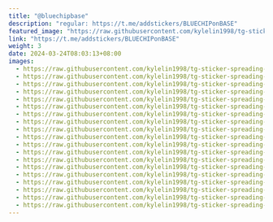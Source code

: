 ```yaml
---
title: "@bluechipbase"
description: "regular: https://t.me/addstickers/BLUECHIPonBASE"
featured_image: "https://raw.githubusercontent.com/kylelin1998/tg-sticker-spreading-worldwide-images/main/img/4c64f1db-b9d7-4dcf-950e-d215d781efe7.jpg"
link: "https://t.me/addstickers/BLUECHIPonBASE"
weight: 3
date: 2024-03-24T08:03:13+08:00
images:
  - https://raw.githubusercontent.com/kylelin1998/tg-sticker-spreading-worldwide-images/main/img/4c64f1db-b9d7-4dcf-950e-d215d781efe7.jpg
  - https://raw.githubusercontent.com/kylelin1998/tg-sticker-spreading-worldwide-images/main/img/109a97b0-573c-444a-a8f5-bfdd21e72bee.jpg
  - https://raw.githubusercontent.com/kylelin1998/tg-sticker-spreading-worldwide-images/main/img/35f356bf-8096-4504-bcc3-bca307bf99f4.jpg
  - https://raw.githubusercontent.com/kylelin1998/tg-sticker-spreading-worldwide-images/main/img/28da903b-d5ea-4ca5-88cd-c4a30168f771.jpg
  - https://raw.githubusercontent.com/kylelin1998/tg-sticker-spreading-worldwide-images/main/img/20dc6cec-716c-4cd3-94c7-1f51e53183b9.jpg
  - https://raw.githubusercontent.com/kylelin1998/tg-sticker-spreading-worldwide-images/main/img/988eb766-c6ea-49d8-b088-cead29d8073c.jpg
  - https://raw.githubusercontent.com/kylelin1998/tg-sticker-spreading-worldwide-images/main/img/1779ebfb-c9bc-4235-88d7-5f1a4c324414.jpg
  - https://raw.githubusercontent.com/kylelin1998/tg-sticker-spreading-worldwide-images/main/img/46603557-61af-4262-80f7-16db7a2199a3.jpg
  - https://raw.githubusercontent.com/kylelin1998/tg-sticker-spreading-worldwide-images/main/img/b0488022-30b1-481b-afdd-ae2f7b525c41.jpg
  - https://raw.githubusercontent.com/kylelin1998/tg-sticker-spreading-worldwide-images/main/img/9800fa90-3052-42e1-aee4-6156cda61861.jpg
  - https://raw.githubusercontent.com/kylelin1998/tg-sticker-spreading-worldwide-images/main/img/4abb4038-1456-4b8f-b818-4eea40ad346e.jpg
  - https://raw.githubusercontent.com/kylelin1998/tg-sticker-spreading-worldwide-images/main/img/bdfe40ab-e4d8-4552-b7c2-161f46468210.jpg
  - https://raw.githubusercontent.com/kylelin1998/tg-sticker-spreading-worldwide-images/main/img/b85e42a4-9b75-441d-af32-fc45a977c912.jpg
  - https://raw.githubusercontent.com/kylelin1998/tg-sticker-spreading-worldwide-images/main/img/496de9f6-08f4-4ae7-8006-9dcd19b138d7.jpg
  - https://raw.githubusercontent.com/kylelin1998/tg-sticker-spreading-worldwide-images/main/img/c1df22ec-5f2b-4939-89b1-160d403f705f.jpg
  - https://raw.githubusercontent.com/kylelin1998/tg-sticker-spreading-worldwide-images/main/img/4ced185f-b558-40b4-bb26-f49780011e59.jpg
  - https://raw.githubusercontent.com/kylelin1998/tg-sticker-spreading-worldwide-images/main/img/7671786a-4d47-4010-aa54-3fb9239357ed.jpg
  - https://raw.githubusercontent.com/kylelin1998/tg-sticker-spreading-worldwide-images/main/img/3e01237c-cf65-49d5-9fc4-2175fdf06a47.jpg
  - https://raw.githubusercontent.com/kylelin1998/tg-sticker-spreading-worldwide-images/main/img/d6c3d0f4-079e-41fd-8fff-830144bdffc1.jpg
---
```

